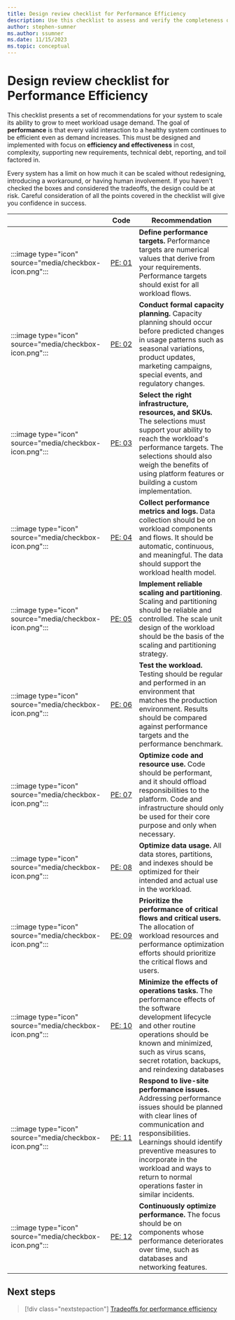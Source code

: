 ```yaml
---
title: Design review checklist for Performance Efficiency
description: Use this checklist to assess and verify the completeness of your design for performance efficiency.  
author: stephen-sumner
ms.author: ssumner
ms.date: 11/15/2023
ms.topic: conceptual
---
```


# Design review checklist for Performance Efficiency

This checklist presents a set of recommendations for your system to scale its ability to grow to meet workload usage demand. The goal of **performance** is that every valid interaction to a healthy system continues to be efficient even as demand increases. This must be designed and implemented with focus on **efficiency and effectiveness** in cost, complexity, supporting new requirements, technical debt, reporting, and toil factored in.

Every system has a limit on how much it can be scaled without redesigning, introducing a workaround, or having human involvement. If you haven't checked the boxes and considered the tradeoffs, the design could be at risk. Careful consideration of all the points covered in the checklist will give you confidence in success.

||  Code|        Recommendation|
|-|-|-|
| :::image type="icon" source="media/checkbox-icon.png":::|[PE:&nbsp;01](performance-targets.md)| **Define performance targets.** Performance targets are numerical values that derive from your requirements. Performance targets should exist for all workload flows.|
| :::image type="icon" source="media/checkbox-icon.png":::|[PE: 02](plan-capacity.md)|      **Conduct formal capacity planning.** Capacity planning should occur before predicted changes in usage patterns such as seasonal variations, product updates, marketing campaigns, special events, and regulatory changes.|
| :::image type="icon" source="media/checkbox-icon.png":::|  [PE: 03](select-right-services.md)|      **Select the right infrastructure, resources, and SKUs.** The selections must support your ability to reach the workload's performance targets. The selections should also weigh the benefits of using platform features or building a custom implementation.|
| :::image type="icon" source="media/checkbox-icon.png":::|  [PE: 04](collect-metrics-logs.md) |     **Collect performance metrics and logs.** Data collection should be on workload components and flows. It should be automatic, continuous, and meaningful. The data should support the workload health model.|
| :::image type="icon" source="media/checkbox-icon.png":::|  [PE: 05](scale-partition.md)  |    **Implement reliable scaling and partitioning**. Scaling and partitioning should be reliable and controlled. The scale unit design of the workload should be the basis of the scaling and partitioning strategy.|
| :::image type="icon" source="media/checkbox-icon.png":::  |[PE: 06](test.md)     | **Test the workload.** Testing should be regular and performed in an environment that matches the production environment. Results should be compared against performance targets and the performance benchmark.|
| :::image type="icon" source="media/checkbox-icon.png":::|[PE: 07](optimize-code-resources.md)|      **Optimize code and resource use.** Code should be performant, and it should offload responsibilities to the platform. Code and infrastructure should only be used for their core purpose and only when necessary.|
| :::image type="icon" source="media/checkbox-icon.png":::|  [PE: 08](optimize-data-performance.md)|      **Optimize data usage.** All data stores, partitions, and indexes should be optimized for their intended and actual use in the workload.|
| :::image type="icon" source="media/checkbox-icon.png":::|  [PE: 09](prioritize-flows-users.md)|      **Prioritize the performance of critical flows and critical users.** The allocation of workload resources and performance optimization efforts should prioritize the critical flows and users.|
| :::image type="icon" source="media/checkbox-icon.png":::|  [PE: 10](minimize-operations-effects.md)|      **Minimize the effects of operations tasks.** The performance effects of the software development lifecycle and other routine operations should be known and minimized, such as virus scans, secret rotation, backups, and reindexing databases|
| :::image type="icon" source="media/checkbox-icon.png":::|  [PE: 11](respond-live-performance-issues.md)|      **Respond to live-site performance issues.** Addressing performance issues should be planned with clear lines of communication and responsibilities. Learnings should identify preventive measures to incorporate in the workload and ways to return to normal operations faster in similar incidents.|
| :::image type="icon" source="media/checkbox-icon.png":::|  [PE: 12](continuous-performance-optimize.md)|      **Continuously optimize performance.** The focus should be on components whose performance deteriorates over time, such as databases and networking features.|

## Next steps 

> [!div class="nextstepaction"]
> [Tradeoffs for performance efficiency](tradeoffs.md)
